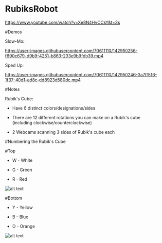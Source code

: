 # RubiksRobot

https://www.youtube.com/watch?v=Xe8N4HvCCsY&t=3s


#Demos

Slow-Mo:


https://user-images.githubusercontent.com/70611110/142950256-f690c679-d9b9-4251-b863-233e9b9fdb39.mp4




Sped Up:


https://user-images.githubusercontent.com/70611110/142950246-3a7ff516-1f37-40d1-ad8c-dd8923d580dc.mp4




#Notes

Rubik's Cube:

- Have 6 distinct colors/designations/sides

- There are 12 different rotations you can make on a Rubik's cube (including clockwise/counterclockwise)

- 2 Webcams scanning 3 sides of Rubik's cube each

#Numbering the Rubik's Cube

#Top

- W - White

- G - Green

- R - Red

![alt text](https://github.com/DamonHolland/RubiksRobot/blob/master/images/Rubik%E2%80%99s%20Cube%20Design%20Top.jpg)

#Bottom

- Y - Yellow

- B - Blue

- O - Orange

![alt text](https://github.com/DamonHolland/RubiksRobot/blob/master/images/Rubik%E2%80%99s%20Cube%20Design%20Bot.jpg)
